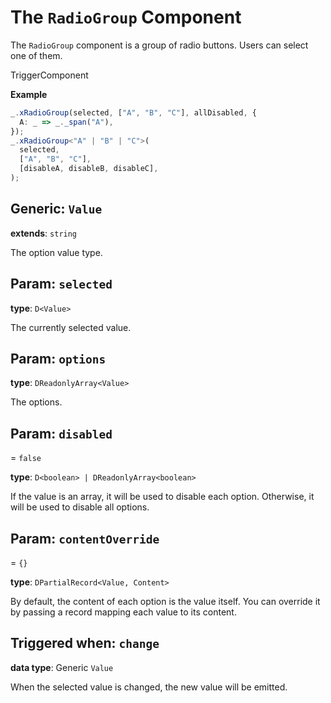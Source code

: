 <script setup>
import Kind from "/std-comps/helpers/kind.vue";
import Optional from "/std-comps/helpers/optional.vue";
</script>

# The `RadioGroup` Component

The `RadioGroup` component is a group of radio buttons. Users can select one of them.

<Kind>TriggerComponent</Kind>

**Example**

```ts
_.xRadioGroup(selected, ["A", "B", "C"], allDisabled, {
  A: _ => _._span("A"),
});
_.xRadioGroup<"A" | "B" | "C">(
  selected,
  ["A", "B", "C"],
  [disableA, disableB, disableC],
);
```

## Generic: `Value`

**extends**: `string`

The option value type.

## Param: `selected`

**type**: `D<Value>`

The currently selected value.

## Param: `options`

**type**: `DReadonlyArray<Value>`

The options.

## Param: `disabled`

<Optional/> = `false`

**type**: `D<boolean> | DReadonlyArray<boolean>`

If the value is an array, it will be used to disable each option. Otherwise, it will be used to disable all options.

## Param: `contentOverride`

<Optional/> = `{}`

**type**: `DPartialRecord<Value, Content>`

By default, the content of each option is the value itself. You can override it by passing a record mapping each value to its content.

## Triggered when: `change`

**data type**: Generic `Value`

When the selected value is changed, the new value will be emitted.
